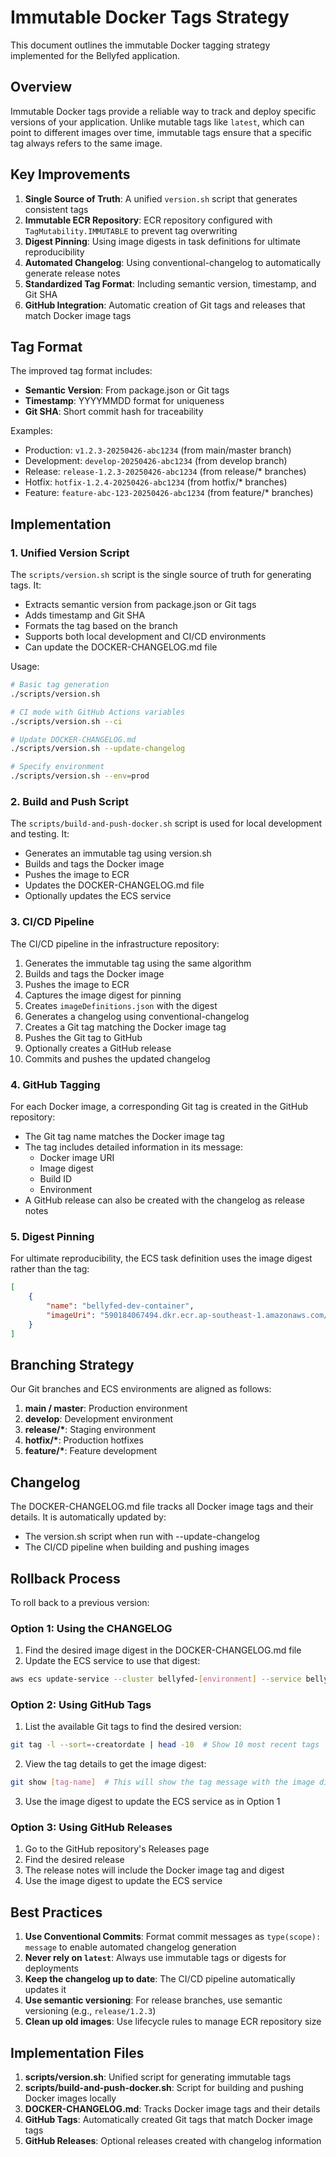 # Immutable Docker Tags Strategy

This document outlines the immutable Docker tagging strategy implemented for the Bellyfed application.

## Overview

Immutable Docker tags provide a reliable way to track and deploy specific versions of your application. Unlike mutable tags like `latest`, which can point to different images over time, immutable tags ensure that a specific tag always refers to the same image.

## Key Improvements

1. **Single Source of Truth**: A unified `version.sh` script that generates consistent tags
2. **Immutable ECR Repository**: ECR repository configured with `TagMutability.IMMUTABLE` to prevent tag overwriting
3. **Digest Pinning**: Using image digests in task definitions for ultimate reproducibility
4. **Automated Changelog**: Using conventional-changelog to automatically generate release notes
5. **Standardized Tag Format**: Including semantic version, timestamp, and Git SHA
6. **GitHub Integration**: Automatic creation of Git tags and releases that match Docker image tags

## Tag Format

The improved tag format includes:

- **Semantic Version**: From package.json or Git tags
- **Timestamp**: YYYYMMDD format for uniqueness
- **Git SHA**: Short commit hash for traceability

Examples:

- Production: `v1.2.3-20250426-abc1234` (from main/master branch)
- Development: `develop-20250426-abc1234` (from develop branch)
- Release: `release-1.2.3-20250426-abc1234` (from release/\* branches)
- Hotfix: `hotfix-1.2.4-20250426-abc1234` (from hotfix/\* branches)
- Feature: `feature-abc-123-20250426-abc1234` (from feature/\* branches)

## Implementation

### 1. Unified Version Script

The `scripts/version.sh` script is the single source of truth for generating tags. It:

- Extracts semantic version from package.json or Git tags
- Adds timestamp and Git SHA
- Formats the tag based on the branch
- Supports both local development and CI/CD environments
- Can update the DOCKER-CHANGELOG.md file

Usage:

```bash
# Basic tag generation
./scripts/version.sh

# CI mode with GitHub Actions variables
./scripts/version.sh --ci

# Update DOCKER-CHANGELOG.md
./scripts/version.sh --update-changelog

# Specify environment
./scripts/version.sh --env=prod
```

### 2. Build and Push Script

The `scripts/build-and-push-docker.sh` script is used for local development and testing. It:

- Generates an immutable tag using version.sh
- Builds and tags the Docker image
- Pushes the image to ECR
- Updates the DOCKER-CHANGELOG.md file
- Optionally updates the ECS service

### 3. CI/CD Pipeline

The CI/CD pipeline in the infrastructure repository:

1. Generates the immutable tag using the same algorithm
2. Builds and tags the Docker image
3. Pushes the image to ECR
4. Captures the image digest for pinning
5. Creates `imageDefinitions.json` with the digest
6. Generates a changelog using conventional-changelog
7. Creates a Git tag matching the Docker image tag
8. Pushes the Git tag to GitHub
9. Optionally creates a GitHub release
10. Commits and pushes the updated changelog

### 4. GitHub Tagging

For each Docker image, a corresponding Git tag is created in the GitHub repository:

- The Git tag name matches the Docker image tag
- The tag includes detailed information in its message:
    - Docker image URI
    - Image digest
    - Build ID
    - Environment
- A GitHub release can also be created with the changelog as release notes

### 5. Digest Pinning

For ultimate reproducibility, the ECS task definition uses the image digest rather than the tag:

```json
[
    {
        "name": "bellyfed-dev-container",
        "imageUri": "590184067494.dkr.ecr.ap-southeast-1.amazonaws.com/bellyfed-dev@sha256:abc123..."
    }
]
```

## Branching Strategy

Our Git branches and ECS environments are aligned as follows:

1. **main / master**: Production environment
2. **develop**: Development environment
3. **release/\***: Staging environment
4. **hotfix/\***: Production hotfixes
5. **feature/\***: Feature development

## Changelog

The DOCKER-CHANGELOG.md file tracks all Docker image tags and their details. It is automatically updated by:

- The version.sh script when run with --update-changelog
- The CI/CD pipeline when building and pushing images

## Rollback Process

To roll back to a previous version:

### Option 1: Using the CHANGELOG

1. Find the desired image digest in the DOCKER-CHANGELOG.md file
2. Update the ECS service to use that digest:

```bash
aws ecs update-service --cluster bellyfed-[environment] --service bellyfed-[environment] --force-new-deployment --task-definition $(aws ecs describe-task-definition --task-definition bellyfed-[environment] --query 'taskDefinition.taskDefinitionArn' --output text)
```

### Option 2: Using GitHub Tags

1. List the available Git tags to find the desired version:

```bash
git tag -l --sort=-creatordate | head -10  # Show 10 most recent tags
```

2. View the tag details to get the image digest:

```bash
git show [tag-name]  # This will show the tag message with the image digest
```

3. Use the image digest to update the ECS service as in Option 1

### Option 3: Using GitHub Releases

1. Go to the GitHub repository's Releases page
2. Find the desired release
3. The release notes will include the Docker image tag and digest
4. Use the image digest to update the ECS service

## Best Practices

1. **Use Conventional Commits**: Format commit messages as `type(scope): message` to enable automated changelog generation
2. **Never rely on `latest`**: Always use immutable tags or digests for deployments
3. **Keep the changelog up to date**: The CI/CD pipeline automatically updates it
4. **Use semantic versioning**: For release branches, use semantic versioning (e.g., `release/1.2.3`)
5. **Clean up old images**: Use lifecycle rules to manage ECR repository size

## Implementation Files

1. **scripts/version.sh**: Unified script for generating immutable tags
2. **scripts/build-and-push-docker.sh**: Script for building and pushing Docker images locally
3. **DOCKER-CHANGELOG.md**: Tracks Docker image tags and their details
4. **GitHub Tags**: Automatically created Git tags that match Docker image tags
5. **GitHub Releases**: Optional releases created with changelog information
